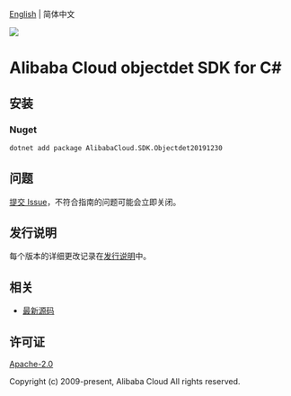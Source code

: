 [English](README.md) | 简体中文

![](https://aliyunsdk-pages.alicdn.com/icons/AlibabaCloud.svg)

# Alibaba Cloud objectdet SDK for C#

## 安装

### Nuget

```bash
dotnet add package AlibabaCloud.SDK.Objectdet20191230
```

## 问题

[提交 Issue](https://github.com/aliyun/alibabacloud-csharp-sdk/issues/new)，不符合指南的问题可能会立即关闭。

## 发行说明

每个版本的详细更改记录在[发行说明](./ChangeLog.md)中。

## 相关

* [最新源码](https://github.com/aliyun/alibabacloud-csharp-sdk/)

## 许可证

[Apache-2.0](http://www.apache.org/licenses/LICENSE-2.0)

Copyright (c) 2009-present, Alibaba Cloud All rights reserved.
